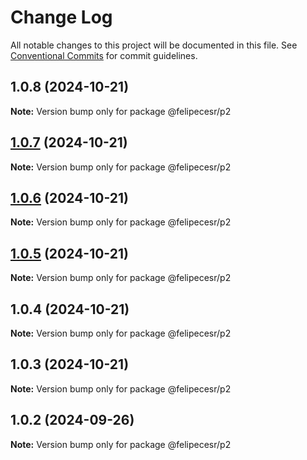 # Change Log

All notable changes to this project will be documented in this file.
See [Conventional Commits](https://conventionalcommits.org) for commit guidelines.

## 1.0.8 (2024-10-21)

**Note:** Version bump only for package @felipecesr/p2





## [1.0.7](https://github.com/felipecesr/monorepo/compare/@felipecesr/p2@1.0.6...@felipecesr/p2@1.0.7) (2024-10-21)

**Note:** Version bump only for package @felipecesr/p2





## [1.0.6](https://github.com/felipecesr/monorepo/compare/@felipecesr/p2@1.0.5...@felipecesr/p2@1.0.6) (2024-10-21)

**Note:** Version bump only for package @felipecesr/p2





## [1.0.5](https://github.com/felipecesr/monorepo/compare/@felipecesr/p2@1.0.4...@felipecesr/p2@1.0.5) (2024-10-21)

**Note:** Version bump only for package @felipecesr/p2





## 1.0.4 (2024-10-21)

**Note:** Version bump only for package @felipecesr/p2





## 1.0.3 (2024-10-21)

**Note:** Version bump only for package @felipecesr/p2





## 1.0.2 (2024-09-26)

**Note:** Version bump only for package @felipecesr/p2

